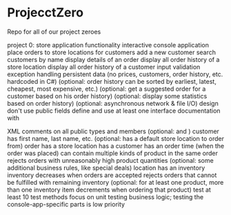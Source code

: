 # ProjecctZero
Repo for all of our project zeroes

project 0: store application
functionality
interactive console application
place orders to store locations for customers
add a new customer
search customers by name
display details of an order
display all order history of a store location
display all order history of a customer
input validation
exception handling
persistent data (no prices, customers, order history, etc. hardcoded in C#)
(optional: order history can be sorted by earliest, latest, cheapest, most expensive, etc.)
(optional: get a suggested order for a customer based on his order history)
(optional: display some statistics based on order history)
(optional: asynchronous network & file I/O)
design
don't use public fields
define and use at least one interface
documentation with <summary> XML comments on all public types and members (optional: <params> and <return>)
customer
has first name, last name, etc.
(optional: has a default store location to order from)
order
has a store location
has a customer
has an order time (when the order was placed)
can contain multiple kinds of product in the same order
rejects orders with unreasonably high product quantities
(optional: some additional business rules, like special deals)
location
has an inventory
inventory decreases when orders are accepted
rejects orders that cannot be fulfilled with remaining inventory
(optional: for at least one product, more than one inventory item decrements when ordering that product)
test
at least 10 test methods
focus on unit testing business logic; testing the console-app-specific parts is low priority
